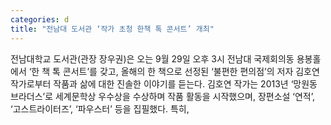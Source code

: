 ```yaml
---
categories: d
title: "전남대 도서관 ‘작가 초청 한책 톡 콘서트’ 개최"
---
```

전남대학교 도서관(관장 장우권)은 오는 9월 29일 오후 3시 전남대 국제회의동 용봉홀에서 &lsquo;한 책 톡 콘서트&rsquo;를 갖고, 올해의 한 책으로 선정된 &lsquo;불편한 편의점&rsquo;의 저자 김호연 작가로부터 작품과 삶에 대한 진솔한 이야기를 듣는다. 김호연 작가는 2013년 &lsquo;망원동 브라더스&rsquo;로 세계문학상 우수상을 수상하며 작품 활동을 시작했으며, 장편소설 &lsquo;연적&rsquo;, &lsquo;고스트라이터즈&rsquo;, &lsquo;파우스터&rsquo; 등을 집필했다. 특히,